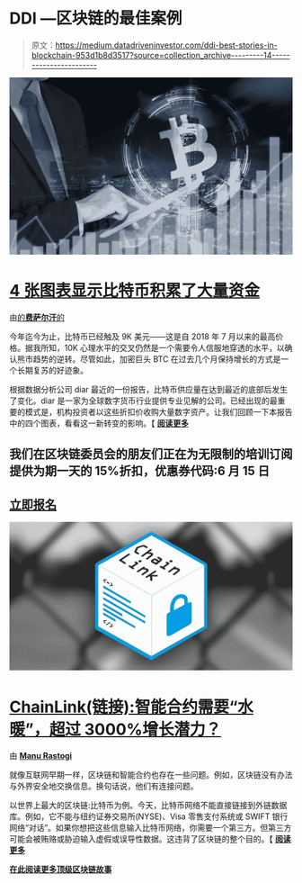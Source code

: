 # DDI —区块链的最佳案例

> 原文：<https://medium.datadriveninvestor.com/ddi-best-stories-in-blockchain-953d1b8d3517?source=collection_archive---------14----------------------->

![](img/7b9b748ab697b45391548ea4d2edf8e0.png)

# [4 张图表显示比特币积累了大量资金](https://www.datadriveninvestor.com/2019/06/02/4-charts-showing-big-money-accumulation-in-bitcoin/)

由[的**费萨尔汗**的](https://www.datadriveninvestor.com/2019/06/02/4-charts-showing-big-money-accumulation-in-bitcoin/)

今年迄今为止，比特币已经触及 9K 美元——这是自 2018 年 7 月以来的最高价格。据我所知，10K 心理水平的交叉仍然是一个需要令人信服地穿透的水平，以确认熊市趋势的逆转。尽管如此，加密巨头 BTC 在过去几个月保持增长的方式是一个长期复苏的好迹象。

根据数据分析公司 diar 最近的一份报告，比特币供应量在达到最近的底部后发生了变化。diar 是一家为全球数字货币行业提供专业见解的公司。已经出现的最重要的模式是，机构投资者以这些折扣价收购大量数字资产。让我们回顾一下本报告中的四个图表，看看这一新转变的影响。【 [**阅读更多**](https://www.datadriveninvestor.com/2019/06/02/4-charts-showing-big-money-accumulation-in-bitcoin/)

## 我们在区块链委员会的朋友们正在为无限制的培训订阅提供为期一天的 15%折扣，优惠券代码:6 月 15 日

## [立即报名](http://bit.ly/2IaYbgX)

![](img/6c3da622738910af5753f68d88c111e8.png)

# [ChainLink(链接):智能合约需要“水暖”，超过 3000%增长潜力？](https://medium.com/datadriveninvestor/chainlink-link-smart-contracts-need-plumbing-more-than-3000-growth-potential-1f8aeb5f9430)

由 [**Manu Rastogi**](https://medium.com/datadriveninvestor/chainlink-link-smart-contracts-need-plumbing-more-than-3000-growth-potential-1f8aeb5f9430)

就像互联网早期一样，区块链和智能合约也存在一些问题。例如，区块链没有办法与外界安全地交换信息。换句话说，他们有连接问题。

以世界上最大的区块链:比特币为例。今天，比特币网络不能直接链接到外链数据库。例如，它不能与纽约证券交易所(NYSE)、Visa 零售支付系统或 SWIFT 银行网络“对话”。如果你想把这些信息输入比特币网络，你需要一个第三方。但第三方可能会被贿赂或胁迫输入虚假或误导性数据。这违背了区块链的整个目的。【 [**阅读更多**](https://medium.com/datadriveninvestor/chainlink-link-smart-contracts-need-plumbing-more-than-3000-growth-potential-1f8aeb5f9430)

[**在此阅读更多顶级区块链故事**](https://medium.com/datadriveninvestor/tagged/blockchain)